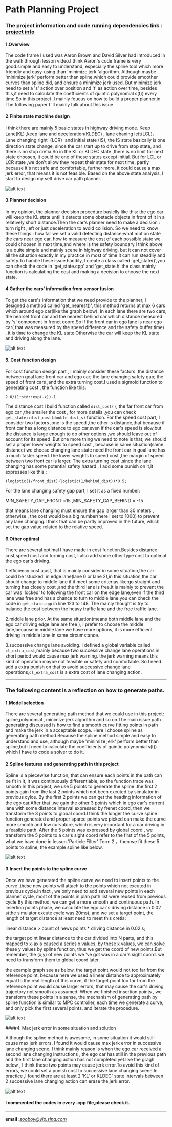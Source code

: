 # **Path Planning Project** 




[//]: # (Image References)
[image1]: ./finite_state.png "finite_state_machine"
[image2]: ./nearcars.png "near cars"

### The project information and code running dependencies link : [project info](https://github.com/udacity/CarND-Path-Planning-Project) 

#### 1.Overview
The code frame I used was Aaron Brown and David Silver had introduced in the walk through lesson video.I think Aaron's code frame is very good.simple and easy to understand, especially the spline tool which more friendly and easy-using than 'minimize jerk 'algorithm. Although maybe 'minimize jerk' perform better
than spline,which could provide smoother curves than spline did, and ensure a minimize jerk used. But minimize jerk need to set a 's' action over position and 't' as action over time, besides this,it need to calculate the coefficients of quintic polynomial s(t)) every time.So in this project ,I mainly foucus on how to build a proper planner,in The following paper I 'll mainly talk about this issue. 

#### 2.Finite state machine design  
I think there are mainly 5 basic states in highway driving mode.
Keep Lane(KL) ,keep lane and deceleration(KLDEC) , lane chaning left(LCL)，
Lane changing right（LCR）and initial state (IS), the IS state basically is one direction state change, since the car start up to drive from stop state, and there is no stop cretia.So in the KL or KLDEC state ,there is no limit for next state choosen, it could be one of these states except initial. But for LCL or LCR state ,we don't allow they repeat their state for next time, partly because it's not safe and comfortable, further more, it could cause a max jerk error, that means it is not feasible. Based on the above state analysis, I start to design my   self drive car path planner.


 ![alt text][image1]


#### 3.Planner decision
In my opinion, the planner decision  procedure basiclly like this: the ego car will keep the KL state until it detects some obstacle objects in front of it in a relatively short distance.Then the car's planner need to make a decision : turn right ,left or just deceleration to avoid collision. So we need to know these things : how far we set a valid detecting distance;what motion state the cars near ego car, how to measure the cost of each possible state we could choosen in next time,and where is the safety boundary.I think above is a quite simple and mainly scene in highway driving, but it can not cover all the situation exactly.In my practice in most of time it can run steadily and safety.To handle these issue handily, I create a class called 'get_state()',you can check the code in 'get_state.cpp' and 'get_state.h'.the class mainly function is calculating the cost and making a decision to choose the next state. 



#### 4.Gather the cars' information from sensor fusion
To get the cars's information that we need provide to the planner, I designed a method called 'get_nearest()', this method returns at max 6 cars which around ego car(like the graph below). In each lane there are two cars, the nearset front car and the nearest behind car which distance measured by 's' component in frenet coord.So if the front car in ego lane is near ego car( that was measured by the speed difference and the safety buffer time) , it is time to change the KL state.Otherwise the car will keep the KL state and driving along the lane. 

 ![alt text][image2]


#### 5. Cost function design
For cost function design part , I mainly consider these factors ,the distance between goal lane front car and ego car; the lane changing safety gap; the speed of front cars ,and the extra turning cost.I used a sigmoid function to generating cost , the function like this: 

```
2.0/(1+std::exp(-x))-1 
```

The distance cost I build function called `dist_cost()`,
the far front car from ego car ,the smaller the cost , for more details ,you can check `get_state::dist_cost(double dist_s)` function. For the speed cost part,  I consider two factors ,one is the speed ,the other is distance,that because if front car has a long distance to ego car,even if the car's speed is slow,but the distance is large enough to do other options ,we should leave out of account for its speed .But one more thing we need to note is that, we should set a proper  lower weights to speed cost , because in same situation(same distance) we choose changing lane state need the front car in goal lane has a much faster speed.The lower weights to speed cost ,the margin of speed between two front car is larger. The extra turning cost ,since the lane changing has some  potential safety hazard , I add some punish on it,it expresses like this :

```
(logistic(1/front_dist)+logistic(1/behind_dist))*0.5;
```

For the lane changing safety gap part, I set it as a fixed number: 

MIN_SAFETY_GAP_FRONT =15 ,MIN_SAFETY_GAP_BEHIND = -15

that means lane changing must ensure the gap larger than 30 meters , otherwise , the cost would be a big number(here I set to 1000) to prevent any lane changing.I think that can be partly improved in the future, which set the gap value related to the relative speed.

#### 6.Other optimal 
There are several optimal I have made in cost function.Besides distance cost,speed cost and turning cost, I also add some other type cost to optimal the ego car's driving.


1.efficiency cost ajust, that is mainly consider in some situation,the car could be 'stucked' in edge lane(lane 0 or lane 2),in this situation,the car should change to middle lane if it meet some criterias like:go straight and turning has closely cost ,and the third lane is free.it is mainly to prevent the car was 'locked' to following the front car on the edge lane,even if the third lane was free and has a chance to turn to middle lane.you can check the code in `get_state.cpp` in line 123 to 148. The mainly thought is try to balance the cost between the heavy traffic lane and the free traffic lane.

2.middle lane prior. At the same situation(means both middle lane and the ego car driving edge lane are free ), I prefer to choose the middle lane,because in middle lane we have more options, it is more efficient driving in middle lane in same circumstance.

3.successive change lane avoiding. I defined a global variable called `cl_extra_cost`,mainly because two successive change lane operations in short period would cause max jerk warning.
the jerk warning means this kind of operation maybe not feasible or safety and comfortable. 
So I need add a extra punish on that to avoid successive change lane operations,`cl_extra_cost` is a extra cost of lane changing action.

-----------------------

### The following content is a reflection on how to generate paths.



[//]: # (Image References)

[image10]: ./spline.png "transform"
[image20]: ./insertpoints.png "insertpoints"
[image30]: ./jerk_point.png "jerk_point"


#### 1.Model selection
There are several generating path method that we could use in this project:
spline,polynomial , minimize jerk algorithm and so on.The main issue path generating discussed is how to find a smooth curve fitting points in path and make the jerk in a acceptable scope. Here I choose spline as generating path method.Because the spline method simple and easy to understand and use, although maybe 'minimize jerk' perform better than spline,but it need to calculate the coefficients of quintic polynomial s(t)) which I have to code a solver to do it.


#### 2.Spline features and generating path in this project
Spline is a piecewise function, that can ensure each points in the path can be fit in it, it was continuously differentiable, so the function trace was smooth.In this project, we use 5 points to generate the spline .the first 2 points gain from the last 2 points which not been excuted by simulator in previous cylce. By the first 2 points we can get the heading information of the ego car.After that ,we gain the other 3 points which in ego car's current lane with some distance interval expressed by frenet coord, then we transform the 3 points to global coord.I think  the longer the curve spline function generated and proper sparce points we picked can make the curve more smooth and low curvature, which is very important for a car driving in a feasible path. After the 5 points was expressed by global coord , we transform the 5 points to a car's sight coord refer to the first of the 5 points, what we have done in lesson 'Particle Filter' Term 2 ，then we fit these 5 points to spline, the example spline like below.

 ![alt text][image10]

#### 3.Insert the points to the spline curve
Once we have generated the spline curve,we need to insert points to the curve ,these new points will attach to the points which not excuted in previous cycle.In fact , we only need to add several new points in each planner cycle, most of the points in plan path list were reused from previous cycle.By this method, we can get a more smooth and continuous path. In insertion points phase, we calculate the ego car's driving distance in 0.02 s(the simulator excute cycle was 20ms), and we set a target point, the length of target distance at least need to meet this cretia:

linear distance > count of news points * driving distance in 0.02 s;

the target point linear distance to the car divided into N parts, and this mapped to x-axis caused a series x values, by these x values, we can solve these y values by spline function, thus we get the coord of new points.But remember, the (x,y) of new points we 've got was in a car's sight coord. we need to transform them to global coord later.  

the example graph see as below,  the target point would not too far from the reference point, because here we used a linear distance to approximately equal to the real length of this curve, if the target point too far from the reference point would cause larger errors, that may cause the car's driving trajectory not smooth as assumed. When we finished insertion points , we transform these points
In a sense, the mechanism of generating path by spline function is similar to MPC controller, each time we generate a curve, and only pick the first several points, and iterate the procedure.

 

 ![alt text][image20]

####4. Max jerk error in some situation and solution

Although the spline method is awesome, in some situation it would still cause max jerk errors. I found it would cause max jerk error in successive lane changing scene. I think mainly reason is when the ego car received a second lane changing instructions , the ego car has still in the previous path and the first lane changing action has not completed yet.like the gragh below , I think these two points may cause jerk error.To avoid this kind of errors, we could set a punish cost to successive lane changing scene.In practice ,I found there are at least 2 'KL' or'KLDEC' state intervals between 2 successive lane changing action can erase the jerk error.




 ![alt text][image30]
 
		


#### I commented the codes in every .cpp file,please check it.


---------
**email** :*zooboy@vip.sina.com*

 


